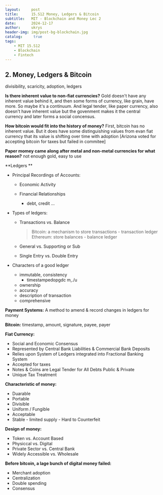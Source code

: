 ```yaml
---
layout:     post
title:      15.S12 Money, Ledgers & Bitcoin
subtitle:   MIT - Blockchain and Money Lec 2
date:       2024-12-17
author:     ukrys
header-img: img/post-bg-blockchain.jpg
catalog: 	 true
tags:
    - MIT 15.S12
    - Blockchain
    - Fintech
---
```

## 2. Money, Ledgers & Bitcoin

divisibility, scaricity, adoption, ledgers

**Is there inherent value to non-fiat currencies?**
Gold doesn't have any inherent value behind it, and then some forms of currency, like grain, have more. So maybe it's a continuum. And legal tender, like paper currency, also doesn't have inherent value but the govenment makes it the central currency and later forms a social concensus.

**How bitcoin would fit into the history of money?**
First, bitcoin has no inherent value. But it does have some distinguishing values from evan fiat currency that its value is shifting over time with adoption [Arizona voted for accepting bitcoin for taxes but failed in commitee]

**Paper momey came along after metal and non-metal currencies for what reason?**
not enough gold, easy to use

**Ledgers **

- Principal Recordings of Accounts:

  - Economic Activity

  - Financial Relationships
    - debt, credit ...

- Types of ledgers:

  - Transactions vs. Balance

    > Bitcoin: a mechanism to store transactions - transaction ledger
    > Ethereum: store balances - balance ledger

  - General vs. Supporting or Sub

  - Single Entry vs. Double Entry 

- Characters of a good ledger

  - immutable, consistency
    - timestampedopgdc    m,./u
  - ownership
  - accuracy
  - description of transaction
  - comprehensive 

**Payment Systems:** A method to amend & record changes in ledgers for money

**Bitcoin:** timestamp, amount, signature, payee, payer

**Fiat Currency:**

- Social and Economic Consensus
- Represented by Central Bank Liabilities & Commercial Bank Deposits 
- Relies upon System of Ledgers integrated into Fractional Banking System
- Accepted for taxes
- Notes & Coins are Legal Tender for All Debts Public & Private
- Unique Tax Treatment

**Characteristic of money:**

- Duarable
- Portable
- Divisible
- Uniform / Fungible
- Acceptable
- Stable - limited supply - Hard to Counterfeit

**Design of money:**

- Token vs. Account Based
- Physiccal vs. Digital
- Private Sector vs. Central Bank
- Widely Accessible vs. Wholesale

**Before bitcoin, a lage bunch of digital money failed:**

- Merchant adoption
- Centralization
- Double spending
- Consensus

